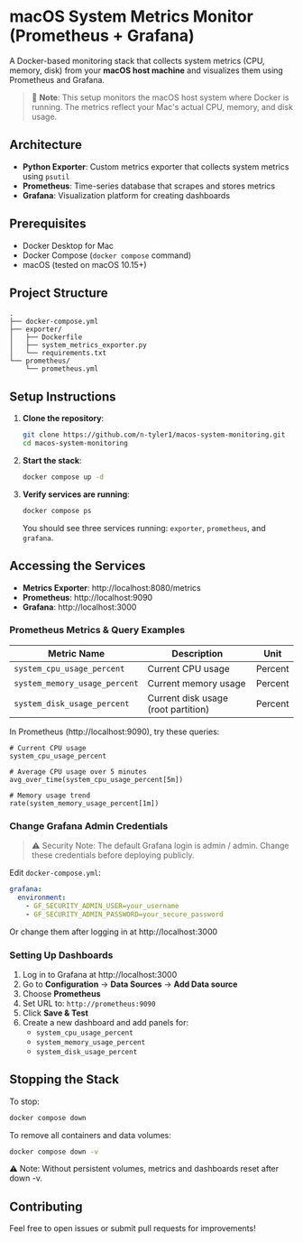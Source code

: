 # macOS System Metrics Monitor (Prometheus + Grafana)

A Docker-based monitoring stack that collects system metrics (CPU, memory, disk) from your **macOS host machine** and visualizes them using Prometheus and Grafana.

> 📝 **Note**: This setup monitors the macOS host system where Docker is running. The metrics reflect your Mac's actual CPU, memory, and disk usage.

## Architecture

- **Python Exporter**: Custom metrics exporter that collects system metrics using `psutil`
- **Prometheus**: Time-series database that scrapes and stores metrics
- **Grafana**: Visualization platform for creating dashboards

## Prerequisites

- Docker Desktop for Mac
- Docker Compose (`docker compose` command)  
- macOS (tested on macOS 10.15+)

## Project Structure

```
.
├── docker-compose.yml
├── exporter/
│   ├── Dockerfile
│   ├── system_metrics_exporter.py
│   └── requirements.txt
└── prometheus/
    └── prometheus.yml
```

## Setup Instructions

1. **Clone the repository**:
   ```bash
   git clone https://github.com/n-tyler1/macos-system-monitoring.git
   cd macos-system-monitoring
   ```

2. **Start the stack**:
   ```bash
   docker compose up -d
   ```

3. **Verify services are running**:
   ```bash
   docker compose ps
   ```
   
   You should see three services running: `exporter`, `prometheus`, and `grafana`.

## Accessing the Services

- **Metrics Exporter**: http://localhost:8080/metrics
- **Prometheus**: http://localhost:9090
- **Grafana**: http://localhost:3000

### Prometheus Metrics & Query Examples

| Metric Name | Description | Unit |
|-------------|-------------|------|
| `system_cpu_usage_percent` | Current CPU usage | Percent |
| `system_memory_usage_percent` | Current memory usage | Percent |
| `system_disk_usage_percent` | Current disk usage (root partition) | Percent |


In Prometheus (http://localhost:9090), try these queries:

```promql
# Current CPU usage
system_cpu_usage_percent

# Average CPU usage over 5 minutes
avg_over_time(system_cpu_usage_percent[5m])

# Memory usage trend
rate(system_memory_usage_percent[1m])
```

### Change Grafana Admin Credentials

> ⚠️ Security Note: The default Grafana login is admin / admin.
Change these credentials before deploying publicly.

Edit `docker-compose.yml`:
```yaml
grafana:
  environment:
    - GF_SECURITY_ADMIN_USER=your_username
    - GF_SECURITY_ADMIN_PASSWORD=your_secure_password
```
Or change them after logging in at http://localhost:3000

### Setting Up Dashboards

1. Log in to Grafana at http://localhost:3000
2. Go to **Configuration** → **Data Sources** → **Add Data source**
3. Choose **Prometheus**
4. Set URL to: `http://prometheus:9090`
5. Click **Save & Test**
6. Create a new dashboard and add panels for:
    - `system_cpu_usage_percent`
    - `system_memory_usage_percent`
    - `system_disk_usage_percent`

## Stopping the Stack
To stop:
```bash
docker compose down
```

To remove all containers and data volumes:
```bash
docker compose down -v
```
⚠️ Note: Without persistent volumes, metrics and dashboards reset after down -v.

## Contributing

Feel free to open issues or submit pull requests for improvements!